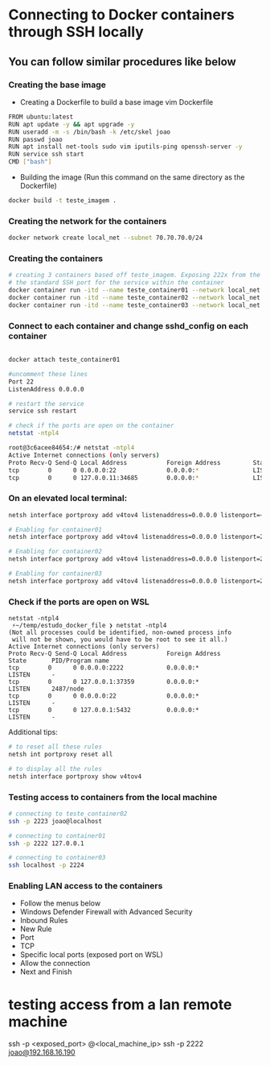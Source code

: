 # Connecting to Docker containers through SSH locally

## You can follow similar procedures like below
### Creating the base image

- Creating a Dockerfile to build a base image
vim Dockerfile
```bash
FROM ubuntu:latest
RUN apt update -y && apt upgrade -y
RUN useradd -m -s /bin/bash -k /etc/skel joao
RUN passwd joao
RUN apt install net-tools sudo vim iputils-ping openssh-server -y
RUN service ssh start
CMD ["bash"]
```
- Building the image (Run this command on the same directory as the Dockerfile)
```bash
docker build -t teste_imagem .
```
### Creating the network for the containers
```bash
docker network create local_net --subnet 70.70.70.0/24
```

### Creating the containers
```bash
# creating 3 containers based off teste_imagem. Exposing 222x from the containers while maintaining 
# the standard SSH port for the service within the container
docker container run -itd --name teste_container01 --network local_net -p 2222:22 teste_imagem
docker container run -itd --name teste_container02 --network local_net -p 2223:22 teste_imagem
docker container run -itd --name teste_container03 --network local_net -p 2224:22 teste_imagem
```

### Connect to each container and change sshd_config on each container
```bash

docker attach teste_container01

#uncomment these lines
Port 22
ListenAddress 0.0.0.0

# restart the service
service ssh restart

# check if the ports are open on the container
netstat -ntpl4

root@3c6acee84654:/# netstat -ntpl4
Active Internet connections (only servers)
Proto Recv-Q Send-Q Local Address           Foreign Address         State       PID/Program name
tcp        0      0 0.0.0.0:22              0.0.0.0:*               LISTEN      3430/sshd: /usr/sbi
tcp        0      0 127.0.0.11:34685        0.0.0.0:*               LISTEN      -
```

### On an elevated local terminal:
```bash
netsh interface portproxy add v4tov4 listenaddress=0.0.0.0 listenport=<SSH_EXPOSED_PORT> connectaddress=<WSL_IP_ADDRESS> connectport=<SSH_SERVICE_PORT>

# Enabling for container01
netsh interface portproxy add v4tov4 listenaddress=0.0.0.0 listenport=2222 connectaddress=172.31.86.232 connectport=22

# Enabling for container02
netsh interface portproxy add v4tov4 listenaddress=0.0.0.0 listenport=2223 connectaddress=172.31.86.232 connectport=22

# Enabling for container03
netsh interface portproxy add v4tov4 listenaddress=0.0.0.0 listenport=2224 connectaddress=172.31.86.232 connectport=22
```

### Check if the ports are open on WSL
```
netstat -ntpl4
 ⚡~/temp/estudo_docker_file ❯ netstat -ntpl4
(Not all processes could be identified, non-owned process info
 will not be shown, you would have to be root to see it all.)
Active Internet connections (only servers)
Proto Recv-Q Send-Q Local Address           Foreign Address         State       PID/Program name
tcp        0      0 0.0.0.0:2222            0.0.0.0:*               LISTEN      -
tcp        0      0 127.0.0.1:37359         0.0.0.0:*               LISTEN      2487/node
tcp        0      0 0.0.0.0:22              0.0.0.0:*               LISTEN      -
tcp        0      0 127.0.0.1:5432          0.0.0.0:*               LISTEN      -
```

Additional tips:
```bash
# to reset all these rules
netsh int portproxy reset all

# to display all the rules
netsh interface portproxy show v4tov4
```

### Testing access to containers from the local machine
```bash
# connecting to teste_container02
ssh -p 2223 joao@localhost 

# connecting to container01
ssh -p 2222 127.0.0.1

# connecting to container03
ssh localhost -p 2224
```

### Enabling LAN access to the containers
- Follow the menus below
 - Windows Defender Firewall with Advanced Security
 - Inbound Rules
 - New Rule
 - Port
 - TCP
 - Specific local ports (exposed port on WSL)
 - Allow the connection
 - Next and Finish 

# testing access from a lan remote machine
ssh -p <exposed_port> <user>@<local_machine_ip>
ssh -p 2222 joao@192.168.16.190
```

